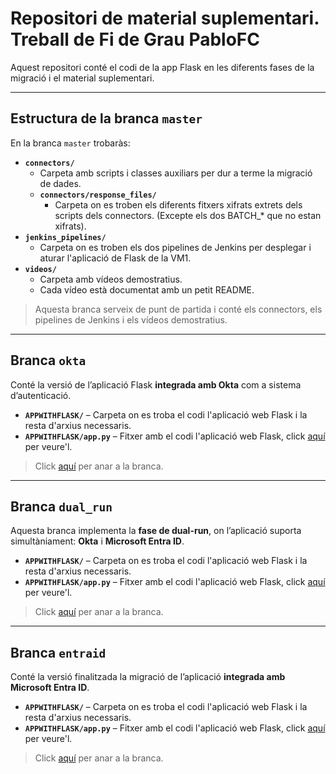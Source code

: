 # Repositori de material suplementari. Treball de Fi de Grau PabloFC 

Aquest repositori conté el codi de la app Flask en les diferents fases de la migració i el material suplementari.

---

## Estructura de la branca `master`

En la branca `master` trobaràs:

- **`connectors/`**  
  - Carpeta amb scripts i classes auxiliars per dur a terme la migració de dades.  
  - **`connectors/response_files/`**   
    - Carpeta on es troben els diferents fitxers xifrats extrets dels scripts dels connectors. (Excepte els dos BATCH_* que no estan xifrats).
- **`jenkins_pipelines/`**  
  - Carpeta on es troben els dos pipelines de Jenkins per desplegar i aturar l'aplicació de Flask de la VM1.
- **`videos/`**  
  - Carpeta amb vídeos demostratius.  
  - Cada vídeo està documentat amb un petit README.

> Aquesta branca serveix de punt de partida i conté els connectors, els pipelines de Jenkins i els vídeos demostratius.
---

## Branca `okta`

Conté la versió de l’aplicació Flask **integrada amb Okta** com a sistema d’autenticació.

- **`APPWITHFLASK/`** – Carpeta on es troba el codi l'aplicació web Flask i la resta d'arxius necessaris.
- **`APPWITHFLASK/app.py`** – Fitxer amb el codi l'aplicació web Flask, click [aquí](https://github.com/pablofc18/myApp/blob/okta/APPWITHFLASK/app.py) per veure'l.

> Click [aquí](https://github.com/pablofc18/myApp/tree/okta) per anar a la branca.
---

## Branca `dual_run`

Aquesta branca implementa la **fase de dual-run**, on l’aplicació suporta simultàniament: **Okta** i **Microsoft Entra ID**.

- **`APPWITHFLASK/`** – Carpeta on es troba el codi l'aplicació web Flask i la resta d'arxius necessaris.
- **`APPWITHFLASK/app.py`** – Fitxer amb el codi l'aplicació web Flask, click [aquí](https://github.com/pablofc18/myApp/blob/okta/APPWITHFLASK/app.py) per veure'l.

> Click [aquí](https://github.com/pablofc18/myApp/tree/dual_run) per anar a la branca.
---

## Branca `entraid`

Conté la versió finalitzada la migració de l’aplicació **integrada amb Microsoft Entra ID**.

- **`APPWITHFLASK/`** – Carpeta on es troba el codi l'aplicació web Flask i la resta d'arxius necessaris.
- **`APPWITHFLASK/app.py`** – Fitxer amb el codi l'aplicació web Flask, click [aquí](https://github.com/pablofc18/myApp/blob/okta/APPWITHFLASK/app.py) per veure'l.

> Click [aquí](https://github.com/pablofc18/myApp/tree/entraid) per anar a la branca.
